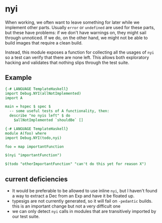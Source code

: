 # nyi

When working, we often want to leave something for later while we implement other
parts. Usually `error` or `undefined` are used for these parts, but these have
problems: if we don't have warnings on, they might sail through unnoticed. If
we do, on the other hand, we might not be able to build images that require
a clean build.

Instead, this module exposes a function for collecting all the usages of `nyi`
so a test can verify that there are none left. This allows both exploratory
hacking and validates that nothing slips through the test suite.

## Example

```haskell
{-# LANGUAGE TemplateHaskell}
import Debug.NYI(allNotImplemented)
import A

main = hspec $ spec $
  -- some useful tests of A functionality, then:
  describe "no nyis left" $ do
    $allNotImplemented `shouldBe` []
```

```haskell
{-# LANGUAGE TemplateHaskell}
module A(foo) where
import Debug.NYI(todo,nyi)

foo = map importantFunction

$(nyi "importantFunction")

$(todo "otherImportantFunction" "can't do this yet for reason X")

```





## current deficiencies

- It would be preferable to be allowed to use inline `nyi`, but I haven't found
  a way to extract a Dec from an Exp and have it be floated up.
- typesigs are not currently generated, so it will fail on `-pedantic` builds.
  this is an important change but not a very difficult one
- we can only detect `nyi` calls in modules that are transitively imported by
  our test suite.
